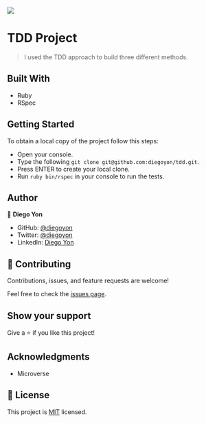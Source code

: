 ![](https://img.shields.io/badge/Microverse-blueviolet)

# TDD Project

> I used the TDD approach to build three different methods.

## Built With

- Ruby
- RSpec


## Getting Started

To obtain a local copy of the project follow this steps:

- Open your console.
- Type the following `git clone git@github.com:diegoyon/tdd.git`.
- Press ENTER to create your local clone.
- Run `ruby bin/rspec` in your console to run the tests.

## Author

👤 **Diego Yon**

- GitHub: [@diegoyon](https://github.com/diegoyon)
- Twitter: [@diegoyon](https://twitter.com/diegoyon)
- LinkedIn: [Diego Yon](https://www.linkedin.com/in/diego-yon/)

## 🤝 Contributing

Contributions, issues, and feature requests are welcome!

Feel free to check the [issues page](../../issues/).

## Show your support

Give a ⭐️ if you like this project!

## Acknowledgments

- Microverse

## 📝 License

This project is [MIT](./LICENSE) licensed.